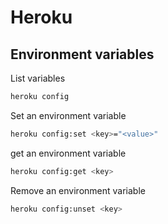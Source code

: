 # Heroku

## Environment variables

List variables

```bash
heroku config
```

Set an environment variable

```bash
heroku config:set <key>="<value>"
```

get an environment variable

```bash
heroku config:get <key>
```

Remove an environment variable

```bash
heroku config:unset <key>
```


